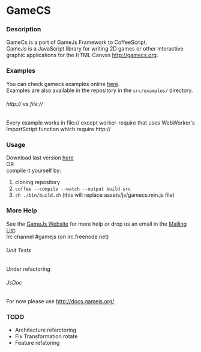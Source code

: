 # GameCS

### Description

GameCs is a port of GameJs Framework to CoffeeScript.  
GameJs is a JavaScript library for writing 2D games or other interactive
graphic applications for the HTML Canvas <http://gamecs.org>.


### Examples

You can check gamecs examples online [here](http://incubatio.github.com/gamecs/examples.html).  
Examples are also available in the repository in the `src/examples/` directory.

###### http:// vs file://
Every example works in file:// except worker-require that uses WebWorker's ImportScript function which require http://


### Usage

Download last version [here](https://raw.github.com/Incubatio/gamecs/master/assets/js/gamecs.min.js)  
OR  
compile it yourself by:  

1. cloning repository
2. ``coffee --compile --watch --output build src``
3. ``sh ./bin/build.sh`` (this will replace assets/js/gamecs.min.js file)


### More Help

See the [GameJs Website](http://gamecs.org) for more help or drop us
an email in the [Mailing List](http://groups.google.com/group/gamecs).  
Irc channel #gamejs (on irc.freenode.net)


###### Unit Tests

Under refactoring


###### JsDoc

For now please use http://docs.gamejs.org/


### TODO

- Architecture refarctoring
- Fix Transformation.rotate
- Feature refatoring 
